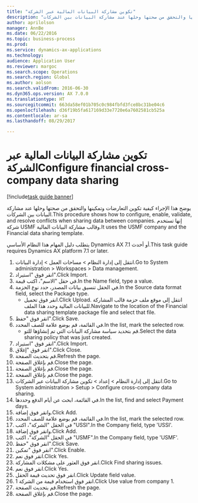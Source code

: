 ```yaml
--- 
title: "‏‫تكوين مشاركة البيانات المالية عبر الشركة‬"
description: "يوضح هذا الإجراء كيفية تكوين التعارضات وتمكينها والتحقق من صحتها وحلها عند مشاركة البيانات بين الشركات."
author: aprilolson
manager: AnnBe
ms.date: 06/22/2016
ms.topic: business-process
ms.prod: 
ms.service: dynamics-ax-applications
ms.technology: 
audience: Application User
ms.reviewer: margoc
ms.search.scope: Operations
ms.search.region: Global
ms.author: aolson
ms.search.validFrom: 2016-06-30
ms.dyn365.ops.version: AX 7.0.0
ms.translationtype: HT
ms.sourcegitcommit: 663da58ef01b705c0c984fbfd3fce8bc31be04c6
ms.openlocfilehash: d36f19b5fa617169d33e7720e6a7602581cb525a
ms.contentlocale: ar-sa
ms.lasthandoff: 08/29/2017

---
```

# <a name="configure-financial-cross-company-data-sharing"></a><span data-ttu-id="e4181-103">‏‫تكوين مشاركة البيانات المالية عبر الشركة‬</span><span class="sxs-lookup"><span data-stu-id="e4181-103">Configure financial cross-company data sharing</span></span>

[!include[task guide banner](../../includes/task-guide-banner.md)]

<span data-ttu-id="e4181-104">يوضح هذا الإجراء كيفية تكوين التعارضات وتمكينها والتحقق من صحتها وحلها عند مشاركة البيانات بين الشركات.</span><span class="sxs-lookup"><span data-stu-id="e4181-104">This procedure shows how to configure, enable, validate, and resolve conflicts when sharing data between companies.</span></span> <span data-ttu-id="e4181-105">إنها تستخدم شركة USMF وقالب مشاركة البيانات المالية.</span><span class="sxs-lookup"><span data-stu-id="e4181-105">It uses the USMF company and the Financial data sharing template.</span></span>



<span data-ttu-id="e4181-106">يتطلب دليل المهام هذا النظام الأساسي Dynamics AX 7.1 أو أحدث.</span><span class="sxs-lookup"><span data-stu-id="e4181-106">This task guide requires Dynamics AX platform 7.1 or later.</span></span>

1. <span data-ttu-id="e4181-107">انتقل إلى إدارة النظام > مساحات العمل > إدارة البيانات.</span><span class="sxs-lookup"><span data-stu-id="e4181-107">Go to System administration > Workspaces > Data management.</span></span>
2. <span data-ttu-id="e4181-108">انقر فوق "استيراد".</span><span class="sxs-lookup"><span data-stu-id="e4181-108">Click Import.</span></span>
3. <span data-ttu-id="e4181-109">في حقل "الاسم"، اكتب قيمة.</span><span class="sxs-lookup"><span data-stu-id="e4181-109">In the Name field, type a value.</span></span>
4. <span data-ttu-id="e4181-110">في الحقل تنسيق بيانات المصدر، حدد نوع الحزمة.</span><span class="sxs-lookup"><span data-stu-id="e4181-110">In the Source data format field, select the Package type.</span></span>
    * <span data-ttu-id="e4181-111">انقر فوق تحميل.</span><span class="sxs-lookup"><span data-stu-id="e4181-111">Click Upload.</span></span> <span data-ttu-id="e4181-112">انتقل إلى موقع ملف حزمة قالب المشاركة للبيانات المالية وحدد هذا الملف.</span><span class="sxs-lookup"><span data-stu-id="e4181-112">Navigate to the location of the Financial data sharing template package file and select that file.</span></span>  
5. <span data-ttu-id="e4181-113">انقر فوق "حفظ".</span><span class="sxs-lookup"><span data-stu-id="e4181-113">Click Save.</span></span>
6. <span data-ttu-id="e4181-114">في القائمة، قم بوضع علامة للصف المحدد.</span><span class="sxs-lookup"><span data-stu-id="e4181-114">In the list, mark the selected row.</span></span>
    * <span data-ttu-id="e4181-115">قم بتحديد سياسة مشاركة البيانات التي تم إنشاؤها للتو.</span><span class="sxs-lookup"><span data-stu-id="e4181-115">Select the data sharing policy that was just created.</span></span>  
7. <span data-ttu-id="e4181-116">انقر فوق "استيراد".</span><span class="sxs-lookup"><span data-stu-id="e4181-116">Click Import.</span></span>
8. <span data-ttu-id="e4181-117">انقر فوق "إغلاق".</span><span class="sxs-lookup"><span data-stu-id="e4181-117">Click Close.</span></span>
9. <span data-ttu-id="e4181-118">قم بتحديث الصفحة.</span><span class="sxs-lookup"><span data-stu-id="e4181-118">Refresh the page.</span></span>
10. <span data-ttu-id="e4181-119">قم بإغلاق الصفحة.</span><span class="sxs-lookup"><span data-stu-id="e4181-119">Close the page.</span></span>
11. <span data-ttu-id="e4181-120">قم بإغلاق الصفحة.</span><span class="sxs-lookup"><span data-stu-id="e4181-120">Close the page.</span></span>
12. <span data-ttu-id="e4181-121">قم بإغلاق الصفحة.</span><span class="sxs-lookup"><span data-stu-id="e4181-121">Close the page.</span></span>
13. <span data-ttu-id="e4181-122">انتقل إلى إدارة النظام > إعداد > تكوين مشاركة البيانات عبر الشركات.</span><span class="sxs-lookup"><span data-stu-id="e4181-122">Go to System administration > Setup > Configure cross-company data sharing.</span></span>
14. <span data-ttu-id="e4181-123">في القائمة، ابحث عن أيام الدفع وحددها.</span><span class="sxs-lookup"><span data-stu-id="e4181-123">In the list, find and select Payment days.</span></span>
15. <span data-ttu-id="e4181-124">وانقر فوق إضافة.</span><span class="sxs-lookup"><span data-stu-id="e4181-124">Click Add.</span></span>
16. <span data-ttu-id="e4181-125">في القائمة، قم بوضع علامة للصف المحدد.</span><span class="sxs-lookup"><span data-stu-id="e4181-125">In the list, mark the selected row.</span></span>
17. <span data-ttu-id="e4181-126">في الحقل "الشركة"، اكتب "USSI".</span><span class="sxs-lookup"><span data-stu-id="e4181-126">In the Company field, type 'USSI'.</span></span>
18. <span data-ttu-id="e4181-127">وانقر فوق إضافة.</span><span class="sxs-lookup"><span data-stu-id="e4181-127">Click Add.</span></span>
19. <span data-ttu-id="e4181-128">في الحقل "الشركة"، اكتب "USMF".</span><span class="sxs-lookup"><span data-stu-id="e4181-128">In the Company field, type 'USMF'.</span></span>
20. <span data-ttu-id="e4181-129">انقر فوق "حفظ".</span><span class="sxs-lookup"><span data-stu-id="e4181-129">Click Save.</span></span>
21. <span data-ttu-id="e4181-130">انقر فوق "تمكين".</span><span class="sxs-lookup"><span data-stu-id="e4181-130">Click Enable.</span></span>
22. <span data-ttu-id="e4181-131">انقر فوق نعم.</span><span class="sxs-lookup"><span data-stu-id="e4181-131">Click Yes.</span></span>
23. <span data-ttu-id="e4181-132">انقر فوق العثور على مشكلات المشاركة.</span><span class="sxs-lookup"><span data-stu-id="e4181-132">Click Find sharing issues.</span></span>
24. <span data-ttu-id="e4181-133">انقر فوق نعم.</span><span class="sxs-lookup"><span data-stu-id="e4181-133">Click Yes.</span></span>
25. <span data-ttu-id="e4181-134">انقر فوق تحديث قيمة الحقل.</span><span class="sxs-lookup"><span data-stu-id="e4181-134">Click Update field value.</span></span>
26. <span data-ttu-id="e4181-135">انقر فوق استخدام قيمة من الشركة 1.</span><span class="sxs-lookup"><span data-stu-id="e4181-135">Click Use value from company 1.</span></span>
27. <span data-ttu-id="e4181-136">قم بتحديث الصفحة.</span><span class="sxs-lookup"><span data-stu-id="e4181-136">Refresh the page.</span></span>
28. <span data-ttu-id="e4181-137">قم بإغلاق الصفحة.</span><span class="sxs-lookup"><span data-stu-id="e4181-137">Close the page.</span></span>


